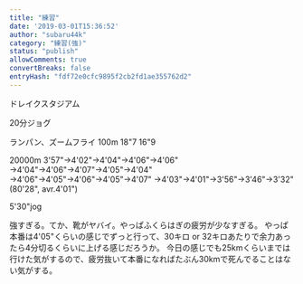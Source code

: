 ```yaml
---
title: "練習"
date: '2019-03-01T15:36:52'
author: "subaru44k"
category: "練習(強)"
status: "publish"
allowComments: true
convertBreaks: false
entryHash: "fdf72e0cfc9895f2cb2fd1ae355762d2"
---
```

ドレイクスタジアム

20分ジョグ

ランパン、ズームフライ
100m
18"7
16"9

20000m
3'57"→4'02"→4'04"→4'06"→4'06"
→4'04"→4'06"→4'07"→4'05"→4'04"
→4'06"→4'05"→4'06"→4'05"→4'07"
→4'03"→4'01"→3'56"→3'46"→3'32"
(80'28", avr.4'01")

5'30"jog

強すぎる。てか、靴がヤバイ。やっぱふくらはぎの疲労が少なすぎる。
やっぱ本番は4'05"くらいの感じでずっと行って、30キロ or 32キロあたりで余力あったら4分切るくらいに上げる感じだろうか。
今日の感じでも25kmくらいまでは行けた気がするので、疲労抜いて本番になればたぶん30kmで死んでることはない気がする。
